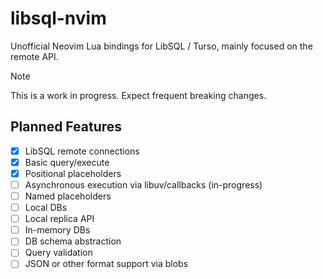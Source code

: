 # libsql-nvim

Unofficial Neovim Lua bindings for LibSQL / Turso, mainly focused on the remote API.

> [!Note]
> This is a work in progress. Expect frequent breaking changes.

## Planned Features

- [x] LibSQL remote connections
- [x] Basic query/execute
- [x] Positional placeholders
- [ ] Asynchronous execution via libuv/callbacks (in-progress)
- [ ] Named placeholders
- [ ] Local DBs
- [ ] Local replica API
- [ ] In-memory DBs
- [ ] DB schema abstraction
- [ ] Query validation
- [ ] JSON or other format support via blobs
